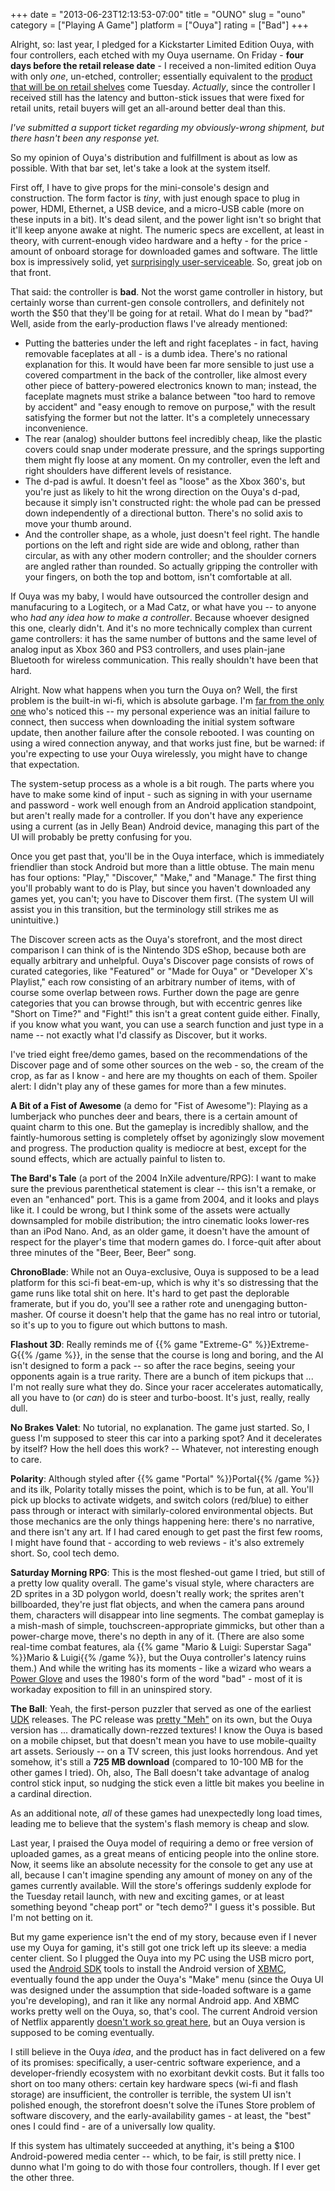 +++
date = "2013-06-23T12:13:53-07:00"
title = "OUNO"
slug = "ouno"
category = ["Playing A Game"]
platform = ["Ouya"]
rating = ["Bad"]
+++

Alright, so: last year, I pledged for a Kickstarter Limited Edition Ouya, with four controllers, each etched with my Ouya username.  On Friday - <b>four days before the retail release date</b> - I received a non-limited edition Ouya with only <i>one</i>, un-etched, controller; essentially equivalent to the <a href="http://shop.ouya.tv">product that will be on retail shelves</a> come Tuesday.  <i>Actually</i>, since the controller I received still has the latency and button-stick issues that were fixed for retail units, retail buyers will get an all-around better deal than this.

<i>I've submitted a support ticket regarding my obviously-wrong shipment, but there hasn't been any response yet.</i>

So my opinion of Ouya's distribution and fulfillment is about as low as possible.  With that bar set, let's take a look at the system itself.

First off, I have to give props for the mini-console's design and construction.  The form factor is <i>tiny</i>, with just enough space to plug in power, HDMI, Ethernet, a USB device, and a micro-USB cable (more on these inputs in a bit).  It's dead silent, and the power light isn't so bright that it'll keep anyone awake at night.  The numeric specs are excellent, at least in theory, with current-enough video hardware and a hefty - for the price - amount of onboard storage for downloaded games and software.  The little box is impressively solid, yet <a href="http://www.ifixit.com/Device/Ouya">surprisingly user-serviceable</a>.  So, great job on that front.

That said: the controller is <b>bad</b>.  Not the worst game controller in history, but certainly worse than current-gen console controllers, and definitely not worth the $50 that they'll be going for at retail.  What do I mean by "bad?"  Well, aside from the early-production flaws I've already mentioned:

* Putting the batteries under the left and right faceplates - in fact, having removable faceplates at all - is a dumb idea.  There's no rational explanation for this.  It would have been far more sensible to just use a covered compartment in the back of the controller, like almost every other piece of battery-powered electronics known to man; instead, the faceplate magnets must strike a balance between "too hard to remove by accident" and "easy enough to remove on purpose," with the result satisfying the former but not the latter.  It's a completely unnecessary inconvenience.
* The rear (analog) shoulder buttons feel incredibly cheap, like the plastic covers could snap under moderate pressure, and the springs supporting them might fly loose at any moment.  On my controller, even the left and right shoulders have different levels of resistance.
* The d-pad is awful.  It doesn't feel as "loose" as the Xbox 360's, but you're just as likely to hit the wrong direction on the Ouya's d-pad, because it simply isn't constructed right: the whole pad can be pressed down independently of a directional button.  There's no solid axis to move your thumb around.
* And the controller shape, as a whole, just doesn't feel right.  The handle portions on the left and right side are wide and oblong, rather than circular, as with any other modern controller; and the shoulder corners are angled rather than rounded.  So actually gripping the controller with your fingers, on both the top and bottom, isn't comfortable at all.

If Ouya was my baby, I would have outsourced the controller design and manufacuring to a Logitech, or a Mad Catz, or what have you -- to anyone who <i>had any idea how to make a controller</i>.  Because whoever designed this one, clearly didn't.  And it's no more technically complex than current game controllers: it has the same number of buttons and the same level of analog input as Xbox 360 and PS3 controllers, and uses plain-jane Bluetooth for wireless communication.  This really shouldn't have been that hard.

Alright.  Now what happens when you turn the Ouya on?  Well, the first problem is the built-in wi-fi, which is absolute garbage.  I'm <a href="https://www.google.com/search?q=ouya+wifi">far from the only one</a> who's noticed this -- my personal experience was an initial failure to connect, then success when downloading the initial system software update, then another failure after the console rebooted.  I was counting on using a wired connection anyway, and that works just fine, but be warned: if you're expecting to use your Ouya wirelessly, you might have to change that expectation.

The system-setup process as a whole is a bit rough.  The parts where you have to make some kind of input - such as signing in with your username and password - work well enough from an Android application standpoint, but aren't really made for a controller.  If you don't have any experience using a current (as in Jelly Bean) Android device, managing this part of the UI will probably be pretty confusing for you.

Once you get past that, you'll be in the Ouya interface, which is immediately friendlier than stock Android but more than a little obtuse.  The main menu has four options: "Play," "Discover," "Make," and "Manage."  The first thing you'll probably want to do is Play, but since you haven't downloaded any games yet, you can't; you have to Discover them first.  (The system UI will assist you in this transition, but the terminology still strikes me as unintuitive.)

The Discover screen acts as the Ouya's storefront, and the most direct comparison I can think of is the Nintendo 3DS eShop, because both are equally arbitrary and unhelpful.  Ouya's Discover page consists of rows of curated categories, like "Featured" or "Made for Ouya" or "Developer X's Playlist," each row consisting of an arbitrary number of items, with of course some overlap between rows.  Further down the page are genre categories that you can browse through, but with eccentric genres like "Short on Time?" and "Fight!" this isn't a great content guide either.  Finally, if you know what you want, you can use a search function and just type in a name -- not exactly what I'd classify as Discover, but it works.

I've tried eight free/demo games, based on the recommendations of the Discover page and of some other sources on the web - so, the cream of the crop, as far as I know - and here are my thoughts on each of them.  Spoiler alert: I didn't play any of these games for more than a few minutes.

<b>A Bit of a Fist of Awesome</b> (a demo for "Fist of Awesome"): Playing as a lumberjack who punches deer and bears, there is a certain amount of quaint charm to this one.  But the gameplay is incredibly shallow, and the faintly-humorous setting is completely offset by agonizingly slow movement and progress.  The production quality is mediocre at best, except for the sound effects, which are actually painful to listen to.

<b>The Bard's Tale</b> (a port of the 2004 InXile adventure/RPG): I want to make sure the previous parenthetical statement is clear -- this isn't a remake, or even an "enhanced" port.  This is a game from 2004, and it looks and plays like it.  I could be wrong, but I think some of the assets were actually downsampled for mobile distribution; the intro cinematic looks lower-res than an iPod Nano.  And, as an older game, it doesn't have the amount of respect for the player's time that modern games do.  I force-quit after about three minutes of the "Beer, Beer, Beer" song.

<b>ChronoBlade</b>: While not an Ouya-exclusive, Ouya is supposed to be a lead platform for this sci-fi beat-em-up, which is why it's so distressing that the game runs like total shit on here.  It's hard to get past the deplorable framerate, but if you do, you'll see a rather rote and unengaging button-masher.  Of course it doesn't help that the game has no real intro or tutorial, so it's up to you to figure out which buttons to mash.

<b>Flashout 3D</b>: Really reminds me of {{% game "Extreme-G" %}}Extreme-G{{% /game %}}, in the sense that the course is long and boring, and the AI isn't designed to form a pack -- so after the race begins, seeing your opponents again is a true rarity.  There are a bunch of item pickups that ... I'm not really sure what they do.  Since your racer accelerates automatically, all you have to (or <i>can</i>) do is steer and turbo-boost.  It's just, really, really dull.

<b>No Brakes Valet</b>: No tutorial, no explanation.  The game just started.  So, I guess I'm supposed to steer this car into a parking spot?  And it decelerates by itself?  How the hell does this work?  -- Whatever, not interesting enough to care.

<b>Polarity</b>: Although styled after {{% game "Portal" %}}Portal{{% /game %}} and its ilk, Polarity totally misses the point, which is to be fun, at all.  You'll pick up blocks to activate widgets, and switch colors (red/blue) to either pass through or interact with similarly-colored environmental objects.  But those mechanics are the only things happening here: there's no narrative, and there isn't any art.  If I had cared enough to get past the first few rooms, I might have found that - according to web reviews - it's also extremely short.  So, cool tech demo.

<b>Saturday Morning RPG</b>: This is the most fleshed-out game I tried, but still of a pretty low quality overall.  The game's visual style, where characters are 2D sprites in a 3D polygon world, doesn't really work; the sprites aren't billboarded, they're just flat objects, and when the camera pans around them, characters will disappear into line segments.  The combat gameplay is a mish-mash of simple, touchscreen-appropriate gimmicks, but other than a power-charge move, there's no depth in any of it.  (There are also some real-time combat features, ala {{% game "Mario & Luigi: Superstar Saga" %}}Mario & Luigi{{% /game %}}, but the Ouya controller's latency ruins them.)  And while the writing has its moments - like a wizard who wears a <a href="http://en.wikipedia.org/wiki/Power_Glove">Power Glove</a> and uses the 1980's form of the word "bad" - most of it is workaday exposition to fill in an uninspired story.

<b>The Ball</b>: Yeah, the first-person puzzler that served as one of the earliest <a href="http://www.unrealengine.com/udk/">UDK</a> releases.  The PC release was <a href="http://www.metacritic.com/game/pc/the-ball">pretty "Meh"</a> on its own, but the Ouya version has ... dramatically down-rezzed textures!  I know the Ouya is based on a mobile chipset, but that doesn't mean you have to use mobile-quailty art assets.  Seriously -- on a TV screen, this just looks horrendous.  And yet somehow, it's still a <b>725 MB download</b> (compared to 10-100 MB for the other games I tried).  Oh, also, The Ball doesn't take advantage of analog control stick input, so nudging the stick even a little bit makes you beeline in a cardinal direction.

As an additional note, <i>all</i> of these games had unexpectedly long load times, leading me to believe that the system's flash memory is cheap and slow.

Last year, I praised the Ouya model of requiring a demo or free version of uploaded games, as a great means of enticing people into the online store.  Now, it seems like an absolute necessity for the console to get any use at all, because I can't imagine spending any amount of money on any of the games currently available.  Will the store's offerings suddenly explode for the Tuesday retail launch, with new and exciting games, or at least something beyond "cheap port" or "tech demo?"  I guess it's possible.  But I'm not betting on it.

But my game experience isn't the end of my story, because even if I never use my Ouya for gaming, it's still got one trick left up its sleeve: a media center client.  So I plugged the Ouya into my PC using the USB micro port, used the <a href="http://developer.android.com/sdk/index.html">Android SDK</a> tools to install the Android version of <a href="http://xbmc.org/">XBMC</a>, eventually found the app under the Ouya's "Make" menu (since the Ouya UI was designed under the assumption that side-loaded software is a game you're developing), and ran it like any normal Android app.  And XBMC works pretty well on the Ouya, so, that's cool.  The current Android version of Netflix apparently <a href="http://ouyaboards.com/ouya-apps/766-netflix-running-ouya.html">doesn't work so great here</a>, but an Ouya version is supposed to be coming eventually.

I still believe in the Ouya <i>idea</i>, and the product has in fact delivered on a few of its promises: specifically, a user-centric software experience, and a developer-friendly ecosystem with no exorbitant devkit costs.  But it falls too short on too many others: certain key hardware specs (wi-fi and flash storage) are insufficient, the controller is terrible, the system UI isn't polished enough, the storefront doesn't solve the iTunes Store problem of software discovery, and the early-availability games - at least, the "best" ones I could find - are of a universally low quality.

If this system has ultimately succeeded at anything, it's being a $100 Android-powered media center -- which, to be fair, is still pretty nice.  I dunno what I'm going to do with those four controllers, though.  If I ever get the other three.

